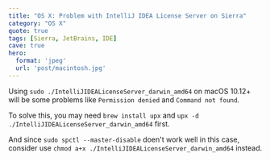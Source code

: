 ```yaml
---
title: "OS X: Problem with IntelliJ IDEA License Server on Sierra"
category: "OS X"
quote: true
tags: [Sierra, JetBrains, IDE]
cave: true
hero:
  format: 'jpeg'
  url: 'post/macintosh.jpg'
---
```

Using `sudo ./IntelliJIDEALicenseServer_darwin_amd64` on macOS 10.12+ will be some problems like `Permission denied` and `Command not found`.

To solve this, you may need `brew install upx` and `upx -d ./IntelliJIDEALicenseServer_darwin_amd64` first.

And since `sudo spctl --master-disable` doen't work well in this case, consider use `chmod a+x ./IntelliJIDEALicenseServer_darwin_amd64` instead.
